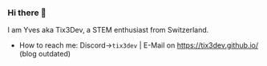 ### Hi there 👋

I am Yves aka Tix3Dev, a STEM enthusiast from Switzerland.

- How to reach me: Discord->`tix3dev` | E-Mail on https://tix3dev.github.io/ (blog outdated)
